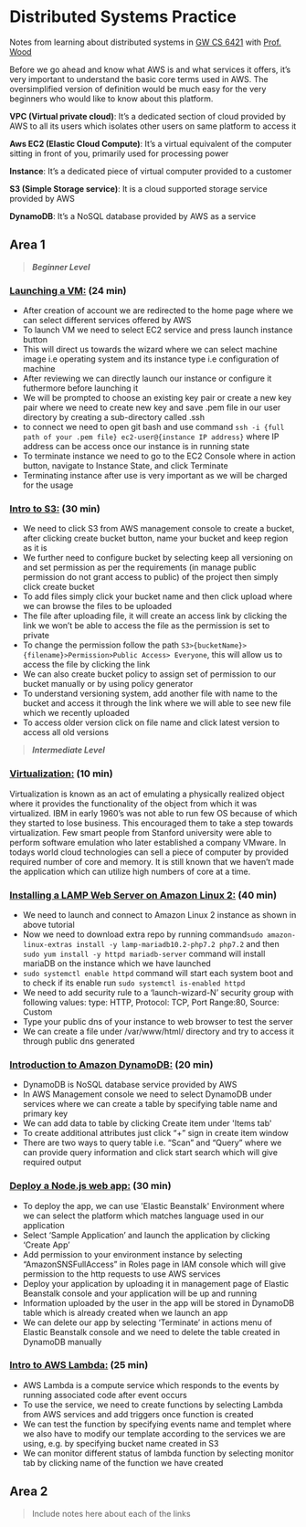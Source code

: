 # Distributed Systems Practice
Notes from learning about distributed systems in [GW CS 6421](https://gwdistsys18.github.io/) with [Prof. Wood](https://faculty.cs.gwu.edu/timwood/)

Before we go ahead and know what AWS is and what services it offers, it’s very important to understand the basic core terms used in AWS. The oversimplified version of definition would be much easy for the very beginners who would like to know about this platform. 

**VPC (Virtual private cloud)**: It’s a dedicated section of cloud provided by AWS to all its users which isolates other users on same platform to access it <br>

**Aws EC2 (Elastic Cloud Compute)**:  It’s a virtual equivalent of the computer sitting in front of you, primarily used for processing power 

**Instance**:  It’s a dedicated piece of virtual computer provided to a customer <br>

**S3 (Simple Storage service)**: It is a cloud supported storage service provided by AWS <br>

**DynamoDB**: It’s a NoSQL database provided by AWS as a service <br>


## Area 1
> **_Beginner Level_**

### [Launching a VM:](https://aws.amazon.com/getting-started/tutorials/launch-a-virtual-machine/) (24 min)
- After creation of account we are redirected to the home page where we can select different services offered by AWS
-	To launch VM we need to select EC2 service and press launch instance button
-	This will direct us towards the wizard where we can select machine image i.e operating system and its instance type i.e configuration of machine  
-	After reviewing we can directly launch our instance or configure it futhermore before launching it 
-	We will be prompted to choose an existing key pair or create a new key pair where we need to create new key and save .pem file in our user directory by creating a sub-directory called .ssh
-	to connect we need to open git bash and use command `ssh -i {full path of your .pem file} ec2-user@{instance IP address}` where IP address can be access once our instance is in running state
-	To terminate instance we need to go to the EC2 Console where in action button, navigate to Instance State, and click Terminate
-	Terminating instance after use is very important as we will be charged for the usage

### [Intro to S3:](https://awseducate.qwiklabs.com/focuses/30?parent=catalog) (30 min)
-	We need to click S3 from AWS management console to create a bucket, after clicking create bucket button, name your bucket and keep region as it is
-	We further need to configure bucket by selecting keep all versioning on and set permission as per the requirements (in manage public permission do not grant access to public) of the project then simply click create bucket  
-	To add files simply click your bucket name and then click upload where we can browse the files to be uploaded 
-	The file after uploading file, it will create an access link by clicking the link we won’t be able to access the file as the permission is set to private
-	 To change the permission follow the path  `S3>{bucketName}>{filename}>Permission>Public Access> Everyone`, this will allow us to access the file by clicking the link
-	We can also create bucket policy to assign set of permission to our bucket manually or by using policy generator 
-	To understand versioning system, add another file with name to the bucket and access it through the link where we will able to see new file which we recently uploaded
-	To access older version click on file name and click latest version to access all old versions

>**_Intermediate Level_**

### [Virtualization:](https://www.youtube.com/watch?v=GIdVRB5yNsk) (10 min)

Virtualization is known as an act of emulating a physically realized object where it provides the functionality of the object from which it was virtualized.  IBM in early 1960’s was not able to run few OS because of which they started to lose business. This encouraged them to take a step towards virtualization. Few smart people from Stanford university were able to perform software emulation who later established a company VMware. In todays world cloud technologies can sell a piece of computer by provided required number of core and memory. It is still known that we haven’t made the application which can utilize high numbers of core at a time.


### [Installing a LAMP Web Server on Amazon Linux 2:](https://docs.aws.amazon.com/AWSEC2/latest/UserGuide/ec2-lamp-amazon-linux-2.html) (40 min)
-	We need to launch and connect to Amazon Linux 2 instance as shown in above tutorial 
-	Now we need to download extra repo by running command`sudo amazon-linux-extras install -y lamp-mariadb10.2-php7.2 php7.2` and then `sudo yum install -y httpd mariadb-server` command will install mariaDB on the instance which we have launched
-	`sudo systemctl enable httpd` command will start each system boot and to check if its enable run `sudo systemctl is-enabled httpd`
-	We need to add security rule to a ‘launch-wizard-N’ security group with following values:  type: HTTP, Protocol: TCP, Port Range:80, Source: Custom 
-	Type your public dns of your instance to web browser to test the server
-	We can create a file under /var/www/html/ directory and try to access it through public dns generated


### [Introduction to Amazon DynamoDB:](https://awseducate.qwiklabs.com/focuses/23?parent=catalog) (20 min)
-	DynamoDB is NoSQL database service provided by AWS
-	In AWS Management console we need to select DynamoDB under services where we can create a table by specifying table name and primary key
-	We can add data to table by clicking Create item under 'Items tab'
-	 To create additional attributes just click “+” sign in create item window
-	There are two ways to query table i.e. “Scan” and “Query” where we can provide query information and click start search which will give required output


### [Deploy a Node.js web app:](https://aws.amazon.com/getting-started/projects/deploy-nodejs-web-app/?trk=gs_card) (30 min)

-	To deploy the app, we can use 'Elastic Beanstalk' Environment where we can select the platform which matches language used in our application 
-	Select ‘Sample Application’ and launch the application by clicking ‘Create App’
-	Add permission to your environment instance by selecting “AmazonSNSFullAccess” in Roles page in IAM console which will give permission to the http requests to use AWS services
-	Deploy your application by uploading it in management page of Elastic Beanstalk console and your application will be up and running 
-	Information uploaded by the user in the app will be stored in DynamoDB table which is already created when we launch an app 
-	We can delete our app by selecting ‘Terminate’ in actions menu of Elastic Beanstalk console and we need to delete the table created in DynamoDB manually

### [Intro to AWS Lambda:](https://awseducate.qwiklabs.com/focuses/36?parent=catalog) (25 min)

-	AWS Lambda is a compute service which responds to the events by running associated code after event occurs
-	To use the service, we need to create functions by selecting Lambda from AWS services and add triggers once function is created
-	We can test the function by specifying events name and templet where we also have to modify our template according to the services we are using, e.g. by specifying bucket name created in S3
-	We can monitor different status of lambda function by selecting monitor tab by clicking name of the function we have created 


## Area 2
> Include notes here about each of the links
